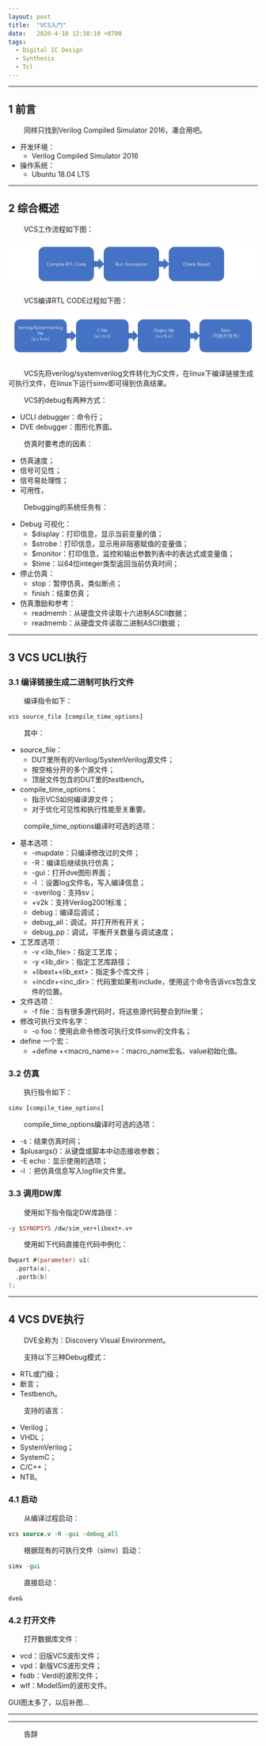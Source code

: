```yaml
---
layout: post
title:  "VCS入门"
date:   2020-4-10 12:38:10 +0700
tags:
  - Digital IC Design
  - Synthesis
  - Tcl
---
```


-------

## 1 前言 

&#160; &#160; &#160; &#160; 同样只找到Verilog Compiled Simulator 2016，凑合用吧。


* 开发环境：
	* Verilog Compiled Simulator 2016
* 操作系统：
	* Ubuntu 18.04 LTS

----

## 2 综合概述

&#160; &#160; &#160; &#160; VCS工作流程如下图：

![2](https://raw.githubusercontent.com/Verdvana/Verdvana.github.io/master/_posts/VCS%E5%85%A5%E9%97%A8/2.jpg)

&#160; &#160; &#160; &#160; VCS编译RTL CODE过程如下图：

![1](https://raw.githubusercontent.com/Verdvana/Verdvana.github.io/master/_posts/VCS%E5%85%A5%E9%97%A8/1.jpg)


&#160; &#160; &#160; &#160; VCS先将verilog/systemverilog文件转化为C文件，在linux下编译链接生成可执行文件，在linux下运行simv即可得到仿真结果。

&#160; &#160; &#160; &#160; VCS的debug有两种方式：
* UCLI debugger：命令行；
* DVE debugger：图形化界面。

&#160; &#160; &#160; &#160; 仿真时要考虑的因素：
* 仿真速度；
* 信号可见性；
* 信号易处理性；
* 可用性，

&#160; &#160; &#160; &#160; Debugging的系统任务有：
* Debug 可视化：
  * $display：打印信息，显示当前变量的值；
  * $strobe：打印信息，显示用非阻塞赋值的变量值；
  * $monitor：打印信息，监控和输出参数列表中的表达式或变量值；
  * $time：以64位integer类型返回当前仿真时间；
* 停止仿真：
  * stop：暂停仿真，类似断点；
  * finish：结束仿真；
* 仿真激励和参考：
  * readmemh：从硬盘文件读取十六进制ASCII数据；
  * readmemb：从硬盘文件读取二进制ASCII数据；






----

## 3 VCS UCLI执行

### 3.1 编译链接生成二进制可执行文件

&#160; &#160; &#160; &#160; 编译指令如下：

```tcl
vcs source_file [compile_time_options]
```

&#160; &#160; &#160; &#160; 其中：
* source_file：
  * DUT里所有的Verilog/SystemVerilog源文件；
  * 按空格分开的多个源文件；
  * 顶层文件包含的DUT里的testbench。
* compile_time_options：
  * 指示VCS如何编译源文件；
  * 对于优化可见性和执行性能至关重要。


&#160; &#160; &#160; &#160; compile_time_options编译时可选的选项：
* 基本选项：
  * -mupdate：只编译修改过的文件；
  * -R：编译后继续执行仿真；
  * -gui：打开dve图形界面；
  * -l <filename>：设置log文件名，写入编译信息；
  * -sverilog：支持sv；
  * +v2k：支持Verilog2001标准；
  * debug：编译后调试；
  * debug_all：调试，并打开所有开关；
  * debug_pp：调试，平衡开关数量与调试速度；
* 工艺库选项：
  * -v <lib_file>：指定工艺库；
  * -y <lib_dir>：指定工艺库路径；
  * +libext+<lib_ext>：指定多个库文件；
  * +incdir+<inc_dir>：代码里如果有include，使用这个命令告诉vcs包含文件的位置。
* 文件选项：
  * -f file：当有很多源代码时，将这些源代码整合到file里；
* 修改可执行文件名字：
  * -o foo：使用此命令修改可执行文件simv的文件名；
* define 一个宏：
  * +define +<macro_name>=<value>：macro_name宏名、value初始化值。


### 3.2 仿真

&#160; &#160; &#160; &#160; 执行指令如下：

```tcl
simv [compile_time_options]
```
&#160; &#160; &#160; &#160; compile_time_options编译时可选的选项：
* -s：结束仿真时间；
* $plusargs()：从键盘或脚本中动态接收参数；
* -E echo：显示使用的选项；
* -l <logfile>：把仿真信息写入logfile文件里。

### 3.3 调用DW库

&#160; &#160; &#160; &#160; 使用如下指令指定DW库路径：

```tcl
-y $SYNOPSYS /dw/sim_ver+libext+.v+
```

&#160; &#160; &#160; &#160; 使用如下代码直接在代码中例化：

```verilog
Dwpart #(parameter) u1(
  .porta(a),
  .portb(b)
);
```

----

## 4 VCS DVE执行

&#160; &#160; &#160; &#160; DVE全称为：Discovery Visual Environment。

&#160; &#160; &#160; &#160; 支持以下三种Debug模式：
* RTL或门级；
* 断言；
* Testbench。

&#160; &#160; &#160; &#160; 支持的语言：
* Verilog；
* VHDL；
* SystemVerilog；
* SystemC；
* C/C++；
* NTB。

### 4.1 启动

&#160; &#160; &#160; &#160; 从编译过程启动：
```tcl
vcs source.v -R -gui -debug_all
```

&#160; &#160; &#160; &#160; 根据现有的可执行文件（simv）启动：
```tcl
simv -gui
```

&#160; &#160; &#160; &#160; 直接启动：
```tcl
dve&
```

### 4.2 打开文件

&#160; &#160; &#160; &#160; 打开数据库文件：
* vcd：旧版VCS波形文件；
* vpd：新版VCS波形文件；
* fsdb：Verdi的波形文件；
* wlf：ModelSim的波形文件。

GUI图太多了，以后补图...

---












----
&#160; &#160; &#160; &#160; 告辞